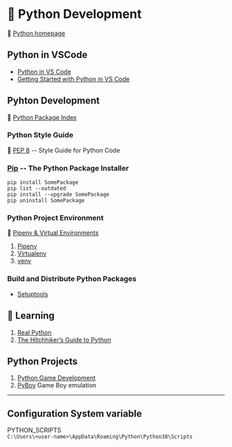 # :snake: Python Development

:link: [Python homepage](https://www.python.org/)

## Python in VSCode

- [Python in VS Code](https://code.visualstudio.com/docs/python/python-tutorial)  
- [Getting Started with Python in VS Code](https://code.visualstudio.com/docs/python/python-tutorial)

## Pyhton Development

:link: [Python Package Index](https://pypi.org/)

### Python Style Guide

:link: [PEP 8](https://www.python.org/dev/peps/pep-0008/) -- Style Guide for Python Code

### [Pip](https://pip.pypa.io/en/stable/) -- The Python Package Installer

```shell
pip install SomePackage
pip list --outdated
pip install --upgrade SomePackage
pip uninstall SomePackage
```

### Python Project Environment

:link: [Pipenv & Virtual Environments](https://docs.python-guide.org/dev/virtualenvs/)

1. [Pipenv](pipenv.md)
2. [Virtualenv](virtualenv.md)
3. [venv](venv.md)

### Build and Distribute Python Packages

- [Setuptools](https://setuptools.readthedocs.io/en/latest/)

## :beginner: Learning

1. [Real Python](https://realpython.com/)
2. [The Hitchhiker’s Guide to Python](https://docs.python-guide.org/)

## Python Projects

1. [Python Game Development](../game-development/game-engines-and-frameworks/python-game-development.md)
2. [PyBoy](https://github.com/Baekalfen/PyBoy) Game Boy emulation

***

## Configuration System variable

PYTHON_SCRIPTS  
`C:\Users\<user-name>\AppData\Roaming\Python\Python38\Scripts`
